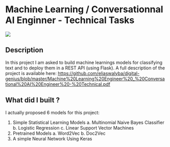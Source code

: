 # Machine Learning / Conversationnal AI Enginner - Technical Tasks
![](https://www.digitalgenius.com/wp-content/themes/digitalgenius/library/img/dg_logo_standard_deepblue.svg)
## Description
In this project I am asked to build machine learnings models for classifying text and to deploy them in a REST API (using Flask).
A full description of the project is available here: https://github.com/eliaswalyba/digital-genius/blob/master/Machine%20Learning%20Engineer%20_%20Conversational%20AI%20Engineer%20-%20Technical.pdf

## What did I built ?
I actually proposed 6 models for this project:
1. Simple Statistical Learning Models
  a. Multinomial Naive Bayes Classifier
  b. Logistic Regression
  c. Linear Support Vector Machines
2. Pretrained Models
  a. Word2Vec
  b. Doc2Vec
3. A simple Neural Network Using Keras
